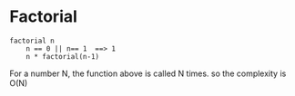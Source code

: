 # Factorial

```
factorial n
	n == 0 || n== 1  ==> 1
	n * factorial(n-1)
```

For a number N, the function above is called N times.
so the complexity is O(N)